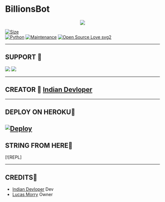 # BillionsBot
<p align="center">
  <img src="https://telegra.ph/file/ac999e2ab532391128fca.jpg">
</p>


[![Size](https://img.shields.io/github/repo-size/Indiandevelper/BillionsBot?style=flat-square&color=orange)](https://github.com/Indiandevelper/BillionsBot/)   
[![Python](https://img.shields.io/badge/Python-v3.9-blue)](https://www.python.org/)
[![Maintenance](https://img.shields.io/badge/Maintained%3F-yes-green.svg)](https://github.com/Indiandevelper/BillionsBot/graphs/commit-activity)
[![Open Source Love svg2](https://badges.frapsoft.com/os/v2/open-source.svg?v=103)](https://github.com/Indiandevelper/BillionsBot)   

-------------------------------------------------

## SUPPORT 📍
                          
<a href="https://t.me/"><img src="https://img.shields.io/badge/Join-SUPPORT%20GROUP-red.svg?logo=Telegram"></a>
<a href="https://t.me/"><img src="https://img.shields.io/badge/Join-SUPPORT%20CHANNEL-red.svg?logo=Telegram"></a>

-------------------------------------------------

## CREATOR 📍 [Indian Devloper](https://t.me/Indian_Developr)
                   
-------------------------------------------------

## DEPLOY ON HEROKU📍
[![Deploy](https://www.herokucdn.com/deploy/button.svg)](https://heroku.com/deploy?template=https://github.com/Indiandevelper/BillionsBot)
------------------------------------------------


## STRING FROM HERE📍

[![REPL]
    
-------------------------------------------------

## CREDITS📍

- [Indian Devloper](https://t.me/Indian_Developr)  Dev
- [Lucas Morry](https://t.me/phythonbot7) Owner
